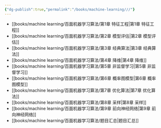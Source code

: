 ```yaml
---
{"dg-publish":true,"permalink":"/books/machine-learning///"}
---
```


- [[books/machine learning/百面机器学习算法/第1章 特征工程\|第1章 特征工程]]
- [[books/machine learning/百面机器学习算法/第2章 模型评估\|第2章 模型评估]]
- [[books/machine learning/百面机器学习算法/第3章 经典算法\|第3章 经典算法]]
- [[books/machine learning/百面机器学习算法/第4章 降维\|第4章 降维]]
- [[books/machine learning/百面机器学习算法/第5章 非监督学习\|第5章 非监督学习]]
- [[books/machine learning/百面机器学习算法/第6章 概率图模型\|第6章 概率图模型]]
- [[books/machine learning/百面机器学习算法/第7章 优化算法\|第7章 优化算法]]
- [[books/machine learning/百面机器学习算法/第8章 采样\|第8章 采样]]
- [[books/machine learning/百面机器学习算法/第9章 前向神经网络\|第9章 前向神经网络]]
- [[books/machine learning/百面机器学习算法/题目汇总\|题目汇总]]
